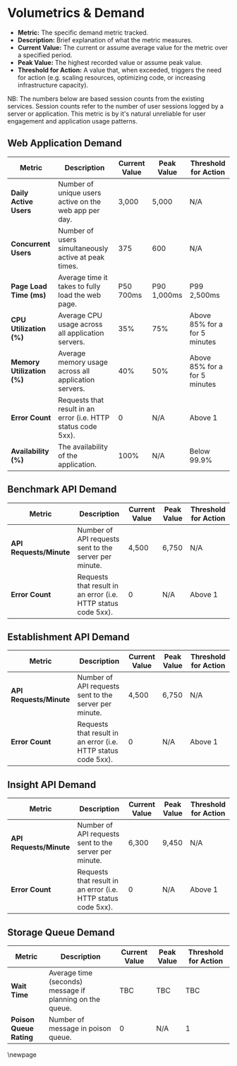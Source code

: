 # Volumetrics & Demand

- **Metric:** The specific demand metric tracked.
- **Description:** Brief explanation of what the metric measures.
- **Current Value:** The current or assume average value for the metric over a specified period.
- **Peak Value:** The highest recorded value or assume peak value.
- **Threshold for Action:** A value that, when exceeded, triggers the need for action (e.g. scaling resources, optimizing code, or increasing infrastructure capacity).

NB: The numbers below are based session counts from the existing services. Session counts refer to the number of user sessions logged by a server or application. This metric is by it's natural unreliable for user engagement and application usage patterns.

## Web Application Demand

| **Metric**             | **Description**                                               | **Current Value** | **Peak Value** | **Threshold for Action**        |
|------------------------|---------------------------------------------------------------|----------------|---------------|---------------------------------|
| **Daily Active Users** | Number of unique users active on the web app per day.         | 3,000 | 5,000 | N/A                             |
| **Concurrent Users**   | Number of users simultaneously active at peak times.          | 375 | 600 | N/A                             |
| **Page Load Time (ms)** | Average time it takes to fully load the web page.             | P50 700ms | P90 1,000ms | P99 2,500ms                     |
| **CPU Utilization (%)** | Average CPU usage across all application servers.             | 35% | 75% | Above 85% for a for 5 minutes   |
| **Memory Utilization (%)** | Average memory usage across all application servers.          | 40% | 50% | Above 85% for a for 5 minutes   |
| **Error Count**        | Requests that result in an error (i.e. HTTP status code 5xx). | 0 | N/A | Above 1  |
| **Availability (%)**   | The availability of the application.                          | 100% | N/A | Below 99.9%                     |

## Benchmark API Demand

| **Metric** | **Description** | **Current Value** | **Peak Value** | **Threshold for Action** |
|-----------|------------------------------|-------------------|----------------|-------------------------|
| **API Requests/Minute** | Number of API requests sent to the server per minute. | 4,500 | 6,750 | N/A |
| **Error Count**        | Requests that result in an error (i.e. HTTP status code 5xx). | 0 | N/A | Above 1  |

## Establishment API Demand

| **Metric** | **Description** | **Current Value** | **Peak Value** | **Threshold for Action** |
|-----------|------------------------------|-------------------|----------------|-------------------------|
| **API Requests/Minute** | Number of API requests sent to the server per minute. | 4,500 | 6,750 | N/A |
| **Error Count**        | Requests that result in an error (i.e. HTTP status code 5xx). | 0 | N/A | Above 1  |

## Insight API Demand

| **Metric** | **Description** | **Current Value** | **Peak Value** | **Threshold for Action** |
|-----------|------------------------------|-------------------|----------------|-------------------------|
| **API Requests/Minute** | Number of API requests sent to the server per minute. | 6,300 | 9,450 | N/A |
| **Error Count**        | Requests that result in an error (i.e. HTTP status code 5xx). | 0 | N/A | Above 1  |

## Storage Queue Demand

| **Metric** | **Description** | **Current Value** | **Peak Value** | **Threshold for Action** |
|-----------|------------------------------|-------------------|----------------|--------------------------|
| **Wait Time** | Average time (seconds) message if planning on the queue. | TBC | TBC | TBC |
| **Poison Queue Rating** | Number of message in poison queue. | 0 | N/A | 1 |

<!-- Leave the rest of this page blank -->
\newpage
